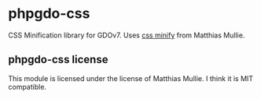 # phpgdo-css

CSS Minification library for GDOv7.
Uses [css minify](https://github.com/matthiasmullie/minify) from Matthias Mullie.


## phpgdo-css license

This module is licensed under the license of Matthias Mullie.
I think it is MIT compatible.

